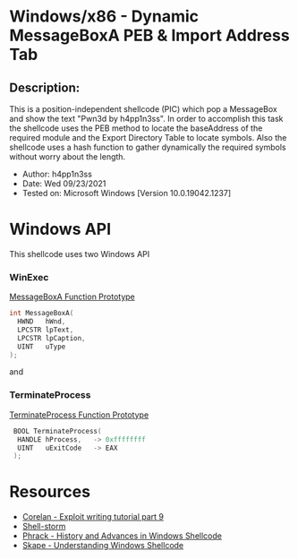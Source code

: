 # Windows/x86 - Dynamic MessageBoxA PEB & Import Address Tab
 
## Description: 

This is a position-independent shellcode (PIC) which
pop a MessageBox and show the text "Pwn3d by h4pp1n3ss". In order to accomplish this task the shellcode uses
the PEB method to locate the baseAddress of the required module and the Export Directory Table
to locate symbols. Also the shellcode uses a hash function to gather dynamically the required 
symbols without worry about the length. 


- Author: h4pp1n3ss
- Date: Wed 09/23/2021
- Tested on: Microsoft Windows [Version 10.0.19042.1237]

# Windows API 

This shellcode uses two Windows API

### WinExec

[MessageBoxA Function Prototype](https://docs.microsoft.com/en-us/windows/win32/api/winuser/nf-winuser-messageboxa)
```c
int MessageBoxA(
  HWND   hWnd,
  LPCSTR lpText,
  LPCSTR lpCaption,
  UINT   uType
);
```

and 

### TerminateProcess

[TerminateProcess Function Prototype](https://docs.microsoft.com/en-us/windows/win32/api/processthreadsapi/nf-processthreadsapi-terminateprocess)

```c
 BOOL TerminateProcess(
  HANDLE hProcess,	 -> 0xffffffff
  UINT   uExitCode	 -> EAX
 );
```


# Resources

- [Corelan - Exploit writing tutorial part 9](https://www.corelan.be/index.php/2010/02/25/exploit-writing-tutorial-part-9-introduction-to-win32-shellcoding/)
- [Shell-storm](http://shell-storm.org/shellcode/)
- [Phrack - History and Advances in Windows Shellcode](http://www.phrack.org/issues/62/7.html#article)
- [Skape - Understanding Windows Shellcode ](http://www.hick.org/code/skape/papers/win32-shellcode.pdf)

